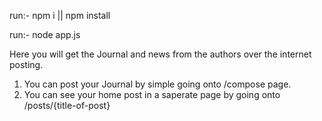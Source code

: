 <!-- To install the node_modules -->
run:-  npm i  || npm install

<!-- To Start using the application -->
run:- node app.js

<!--DAILY JOURNAL GUIDE -->
Here you will get the Journal and news from the authors over the internet posting.
1. You can post your Journal by simple going onto /compose page.
2. You can see your home post in a saperate page by going onto /posts/{title-of-post}
